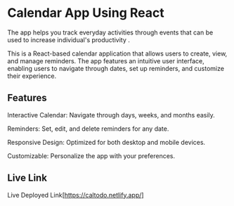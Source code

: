 # Calendar App Using React

The app helps you track everyday activities through events that can be used to increase individual's productivity .

This is a React-based calendar application that allows users to create, view, and manage reminders. The app features an intuitive user interface, enabling users to navigate through dates, set up reminders, and customize their experience.

## Features
Interactive Calendar: Navigate through days, weeks, and months easily.

Reminders: Set, edit, and delete reminders for any date.

Responsive Design: Optimized for both desktop and mobile devices.

Customizable: Personalize the app with your preferences.

## Live Link
Live Deployed Link[https://caltodo.netlify.app/]
